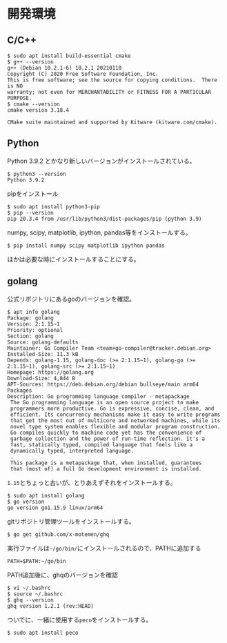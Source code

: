 # 開発環境

## C/C++

```shell
$ sudo apt install build-essential cmake
$ g++ --version
g++ (Debian 10.2.1-6) 10.2.1 20210110
Copyright (C) 2020 Free Software Foundation, Inc.
This is free software; see the source for copying conditions.  There is NO
warranty; not even for MERCHANTABILITY or FITNESS FOR A PARTICULAR PURPOSE.
$ cmake --version
cmake version 3.18.4

CMake suite maintained and supported by Kitware (kitware.com/cmake).
```

## Python

Python 3.9.2 とかなり新しいバージョンがインストールされている。
```
$ python3 --version
Python 3.9.2
```

pipをインストール
```shell
$ sudo apt install python3-pip
$ pip --version
pip 20.3.4 from /usr/lib/python3/dist-packages/pip (python 3.9)
```

numpy, scipy, matplotlib, ipython, pandas等をインストールする。
```
$ pip install numpy scipy matplotlib ipython pandas
```
ほかは必要な時にインストールすることにする。

## golang

公式リポジトリにあるgoのバージョンを確認。
```shell
$ apt info golang
Package: golang
Version: 2:1.15~1
Priority: optional
Section: golang
Source: golang-defaults
Maintainer: Go Compiler Team <team+go-compiler@tracker.debian.org>
Installed-Size: 11.3 kB
Depends: golang-1.15, golang-doc (>= 2:1.15~1), golang-go (>= 2:1.15~1), golang-src (>= 2:1.15~1)
Homepage: https://golang.org
Download-Size: 4,844 B
APT-Sources: https://deb.debian.org/debian bullseye/main arm64 Packages
Description: Go programming language compiler - metapackage
 The Go programming language is an open source project to make
 programmers more productive. Go is expressive, concise, clean, and
 efficient. Its concurrency mechanisms make it easy to write programs
 that get the most out of multicore and networked machines, while its
 novel type system enables flexible and modular program construction.
 Go compiles quickly to machine code yet has the convenience of
 garbage collection and the power of run-time reflection. It's a
 fast, statically typed, compiled language that feels like a
 dynamically typed, interpreted language.
 .
 This package is a metapackage that, when installed, guarantees
 that (most of) a full Go development environment is installed.
```

`1.15`とちょっと古いが、とりあえずそれをインストールする。
```shell
$ sudo apt install golang
$ go version
go version go1.15.9 linux/arm64
```

gitリポジトリ管理ツールをインストールする。
```
$ go get github.com/x-motemen/ghq
```

実行ファイルは`~/go/bin/`にインストールされるので、PATHに追加する
```bashrc
PATH=$PATH:~/go/bin
```

PATH追加後に、ghqのバージョンを確認
```shell
$ vi ~/.bashrc 
$ source ~/.bashrc 
$ ghq --version
ghq version 1.2.1 (rev:HEAD)
```

ついでに、一緒に使用する`peco`をインストールする。
```shell
$ sudo apt install peco
```
